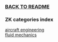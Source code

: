 ### [BACK TO README](README.md)
### ZK categories index
[aircraft engineering](INDEX/aircraft_engineering.md)  
[fluid mechanics](INDEX/fluid%20mechanics.md)

